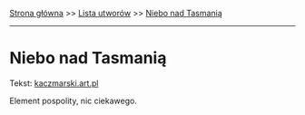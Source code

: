 [Strona główna](../index.md) >> [Lista utworów](../list.md) >> [Niebo nad Tasmanią](352.md)

---

# Niebo nad Tasmanią

Tekst: [kaczmarski.art.pl](https://www.kaczmarski.art.pl/tworczosc/wiersze/niebo-nad-tasmania/)

Element pospolity, nic ciekawego.